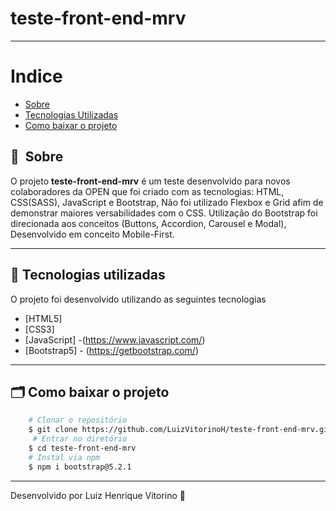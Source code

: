 
# teste-front-end-mrv
---

# Indice

- [Sobre](#-sobre)
- [Tecnologias Utilizadas](#-tecnologias-utilizadas)
- [Como baixar o projeto](#-como-baixar-o-projeto)

## 🔖&nbsp; Sobre

O projeto **teste-front-end-mrv** é um teste desenvolvido para novos colaboradores da OPEN que foi criado com as tecnologias: HTML, CSS(SASS), JavaScript e Bootstrap, Não foi utilizado Flexbox e Grid afim de demonstrar maiores versabilidades com o CSS. Utilização do Bootstrap foi direcionada aos conceitos (Buttons, Accordion, Carousel e Modal), Desenvolvido em conceito Mobile-First.

---

## 🚀 Tecnologias utilizadas

O projeto foi desenvolvido utilizando as seguintes tecnologias

- [HTML5]
- [CSS3]
- [JavaScript] -(https://www.javascript.com/)
- [Bootstrap5] - (https://getbootstrap.com/)
---

## 🗂 Como baixar o projeto

```bash
    # Clonar o repositório
    $ git clone https://github.com/LuizVitorinoH/teste-front-end-mrv.git
     # Entrar no diretório
    $ cd teste-front-end-mrv
    # Instal via npm 
    $ npm i bootstrap@5.2.1
```

---

Desenvolvido por Luiz Henrique Vitorino 🐺